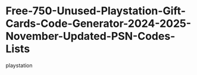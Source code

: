 # Free-750-Unused-Playstation-Gift-Cards-Code-Generator-2024-2025-November-Updated-PSN-Codes-Lists
playstation
